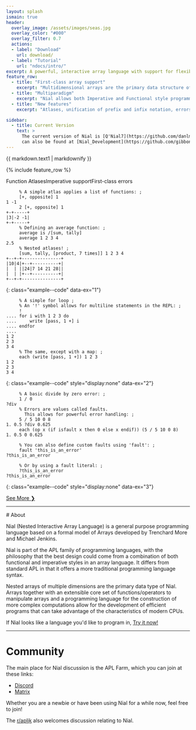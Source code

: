 ```yaml
---
layout: splash
ismain: true
header:
  overlay_image: /assets/images/seas.jpg
  overlay_color: "#000"
  overlay_filter: 0.7
  actions:
  - label: "Download"
    url: download/
  - label: "Tutorial"
    url: "ndocs/intro/"
excerpt: A powerful, interactive array language with support for flexible multiparadigm code.
feature_row:
  - title: "First-class array support"
    excerpt: "Multidimensional arrays are the primary data structure of Nial, and much of its standard library is based around their usage and manipulation."
  - title: "Multiparadigm"
    excerpt: "Nial allows both Imperative and Functional style programming to be used in conjunction with each other, allowing much more flexible use of its array programming lineage."
  - title: "New features"
    excerpt: "Atlases, unification of prefix and infix notation, errors as data and much more."

sidebar:
  - title: Current Version
    text: >
      The current version of Nial is [Q'Nial7](https://github.com/danlm/QNial7). This
      can also be found at [Nial_Development](https://github.com/gibbonsja/Nial_Development).
---
```


{{ markdown.text1 | markdownify }}

{% include feature_row %}


<a class="btn btn--example btn--large" data-ex="1" style="color: #111">Function Atlases</a><a class="btn btn--example btn--large" data-ex="2">Imperative support</a><a class="btn btn--example btn--large" data-ex="3">First-class errors</a><a class="btn btn--example btn--large"></a>

```nial
     % A simple atlas applies a list of functions: ;
     [+, opposite] 1
1 -1
     2 [+, opposite] 1
+-+-----+
|3|-2 -1|
+-+-----+
     % Defining an average function: ;
     average is /[sum, tally]
     average 1 2 3 4
2.5
     % Nested atlases! ;
     [sum, tally, [product, 7 times]] 1 2 3 4
+--+-+---------------+
|10|4|+--+----------+|
|  | ||24|7 14 21 28||
|  | |+--+----------+|
+--+-+---------------+

```
{: class="example--code" data-ex="1"}


```nial
     % A simple for loop ;
     % An '!' symbol allows for multiline statements in the REPL: ;
     !
.... for i with 1 2 3 do
....     write [pass, 1 +] i
.... endfor
.... 
1 2
2 3
3 4
     % The same, except with a map: ;
     each (write [pass, 1 +]) 1 2 3
1 2
2 3
3 4
``` 
{: class="example--code" style="display:none" data-ex="2"}



```nial
     % A basic divide by zero error: ;
     1 / 0
?div
     % Errors are values called faults.
       This allows for powerful error handling: ;
     5 / 5 10 0 8
1. 0.5 ?div 0.625
     each (op x (if isfault x then 0 else x endif)) (5 / 5 10 0 8)
1. 0.5 0 0.625

     % You can also define custom faults using 'fault': ;
     fault 'this_is_an_error'
?this_is_an_error

     % Or by using a fault literal: ;
     ?this_is_an_error
?this_is_an_error
```
{: class="example--code" style="display:none" data-ex="3"}


<a href="examples/" class="btn btn--primary btn--large">See More ❯</a>

<hr>
# About

Nial (Nested Interactive Array Language) is a general purpose programming language based on a formal model of Arrays developed by Trenchard More and Michael Jenkins.

Nial is part of the APL family of programming languages, with the philosophy that the best design could come from a combination of both functional and imperative styles in an array language. It differs from standard APL in that it offers a more traditional programming language syntax.

Nested arrays of multiple dimensions are the primary data type of Nial. Arrays together with an extensible core set of functions/operators to manipulate arrays and a programming language for the construction of more complex computations allow for the development of efficient programs that can take advantage of the characteristics of modern CPUs.

If Nial looks like a language you'd like to program in, [Try it now!](download/)
<hr>

# Community 

The main place for Nial discussion is the APL Farm, which you can join at these links:

- [Discord](https://discord.gg/yHna7nt7zx)
- [Matrix](https://app.element.io/#/room/%23aplfarm:matrix.org)

Whether you are a newbie or have been using Nial for a while now, feel free to join!

The [r/apljk](https://www.reddit.com/r/apljk/) also welcomes discussion relating to Nial.
